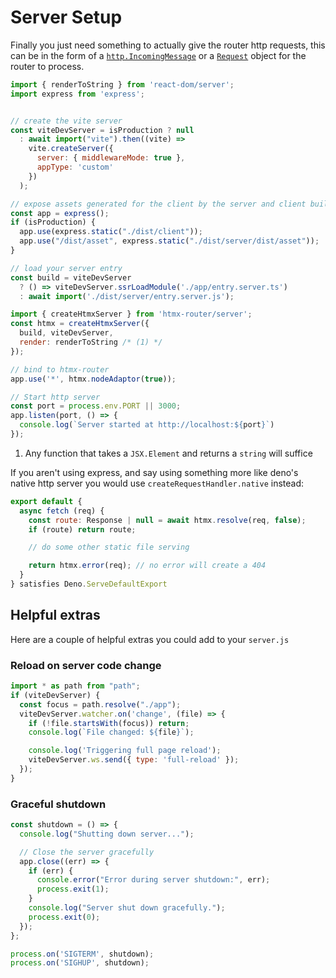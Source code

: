 # Server Setup

Finally you just need something to actually give the router http requests, this can be in the form of a [`http.IncomingMessage`](https://nodejs.org/api/http.html#class-httpincomingmessage) or a [`Request`](https://developer.mozilla.org/en-US/docs/Web/API/Request) object for the router to process.

```js title="server.js"
import { renderToString } from 'react-dom/server';
import express from 'express';


// create the vite server
const viteDevServer = isProduction ? null
  : await import("vite").then((vite) =>
    vite.createServer({
      server: { middlewareMode: true },
      appType: 'custom'
    })
  );

// expose assets generated for the client by the server and client builds
const app = express();
if (isProduction) {
  app.use(express.static("./dist/client"));
  app.use("/dist/asset", express.static("./dist/server/dist/asset"));
}

// load your server entry
const build = viteDevServer
  ? () => viteDevServer.ssrLoadModule('./app/entry.server.ts')
  : await import('./dist/server/entry.server.js');

import { createHtmxServer } from 'htmx-router/server';
const htmx = createHtmxServer({
  build, viteDevServer,
  render: renderToString /* (1) */
});

// bind to htmx-router
app.use('*', htmx.nodeAdaptor(true));

// Start http server
const port = process.env.PORT || 3000;
app.listen(port, () => {
  console.log(`Server started at http://localhost:${port}`)
});
```

1.  Any function that takes a `JSX.Element` and returns a `string` will suffice

If you aren't using express, and say using something more like deno's native http server you would use `createRequestHandler.native` instead:
```js
export default {
  async fetch (req) {
    const route: Response | null = await htmx.resolve(req, false);
    if (route) return route;

    // do some other static file serving

    return htmx.error(req); // no error will create a 404
  }
} satisfies Deno.ServeDefaultExport
```

## Helpful extras

Here are a couple of helpful extras you could add to your `server.js`

### Reload on server code change
```js
import * as path from "path";
if (viteDevServer) {
  const focus = path.resolve("./app");
  viteDevServer.watcher.on('change', (file) => {
    if (!file.startsWith(focus)) return;
    console.log(`File changed: ${file}`);

    console.log('Triggering full page reload');
    viteDevServer.ws.send({ type: 'full-reload' });
  });
}
```

### Graceful shutdown
```js
const shutdown = () => {
  console.log("Shutting down server...");

  // Close the server gracefully
  app.close((err) => {
    if (err) {
      console.error("Error during server shutdown:", err);
      process.exit(1);
    }
    console.log("Server shut down gracefully.");
    process.exit(0);
  });
};

process.on('SIGTERM', shutdown);
process.on('SIGHUP', shutdown);
```